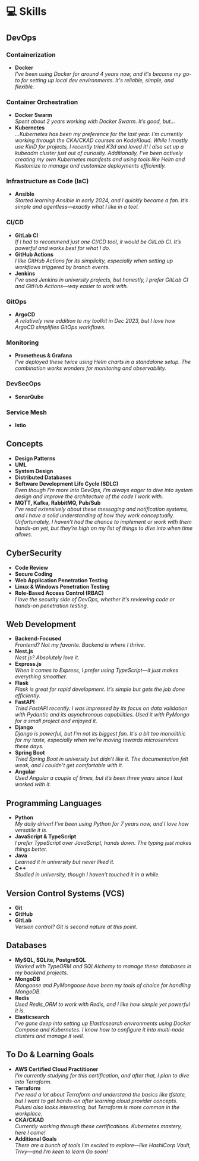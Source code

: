 # 💻 Skills

## DevOps

### Containerization
- **Docker**  
  *I've been using Docker for around 4 years now, and it's become my go-to for setting up local dev environments. It's reliable, simple, and flexible.*

### Container Orchestration
- **Docker Swarm**  
  *Spent about 2 years working with Docker Swarm. It’s good, but...*
- **Kubernetes**  
  *...Kubernetes has been my preference for the last year. I’m currently working through the CKA/CKAD courses on KodeKloud. While I mostly use KinD for projects, I recently tried K3d and loved it! I also set up a kubeadm cluster just out of curiosity. Additionally, I’ve been actively creating my own Kubernetes manifests and using tools like Helm and Kustomize to manage and customize deployments efficiently.*

### Infrastructure as Code (IaC)
- **Ansible**  
  *Started learning Ansible in early 2024, and I quickly became a fan. It’s simple and agentless—exactly what I like in a tool.*

### CI/CD
- **GitLab CI**  
  *If I had to recommend just one CI/CD tool, it would be GitLab CI. It’s powerful and works best for what I do.*
- **GitHub Actions**  
  *I like GitHub Actions for its simplicity, especially when setting up workflows triggered by branch events.*
- **Jenkins**  
  *I’ve used Jenkins in university projects, but honestly, I prefer GitLab CI and GitHub Actions—way easier to work with.*

### GitOps
- **ArgoCD**  
  *A relatively new addition to my toolkit in Dec 2023, but I love how ArgoCD simplifies GitOps workflows.*

### Monitoring
- **Prometheus & Grafana**  
  *I’ve deployed these twice using Helm charts in a standalone setup. The combination works wonders for monitoring and observability.*

### DevSecOps
- **SonarQube**  

### Service Mesh
- **Istio**  

## Concepts
- **Design Patterns**  
- **UML**  
- **System Design**  
- **Distributed Databases**  
- **Software Development Life Cycle (SDLC)**  
  *Even though I’m more into DevOps, I’m always eager to dive into system design and improve the architecture of the code I work with.*
- **MQTT, Kafka, RabbitMQ, Pub/Sub**  
  *I’ve read extensively about these messaging and notification systems, and I have a solid understanding of how they work conceptually. Unfortunately, I haven’t had the chance to implement or work with them hands-on yet, but they’re high on my list of things to dive into when time allows.*
 

## CyberSecurity
- **Code Review**  
- **Secure Coding**  
- **Web Application Penetration Testing**  
- **Linux & Windows Penetration Testing**  
- **Role-Based Access Control (RBAC)**  
  *I love the security side of DevOps, whether it's reviewing code or hands-on penetration testing.*

## Web Development
- **Backend-Focused**  
  *Frontend? Not my favorite. Backend is where I thrive.*
- **Nest.js**  
  *Nest.js? Absolutely love it.*
- **Express.js**  
  *When it comes to Express, I prefer using TypeScript—it just makes everything smoother.*
- **Flask**  
  *Flask is great for rapid development. It’s simple but gets the job done efficiently.*
- **FastAPI**  
  *Tried FastAPI recently. I was impressed by its focus on data validation with Pydantic and its asynchronous capabilities. Used it with PyMongo for a small project and enjoyed it.*
- **Django**  
  *Django is powerful, but I’m not its biggest fan. It's a bit too monolithic for my taste, especially when we’re moving towards microservices these days.*
- **Spring Boot**  
  *Tried Spring Boot in university but didn’t like it. The documentation felt weak, and I couldn’t get comfortable with it.*
- **Angular**  
  *Used Angular a couple of times, but it’s been three years since I last worked with it.*

## Programming Languages
- **Python**  
  *My daily driver! I’ve been using Python for 7 years now, and I love how versatile it is.*
- **JavaScript & TypeScript**  
  *I prefer TypeScript over JavaScript, hands down. The typing just makes things better.*
- **Java**  
  *Learned it in university but never liked it.*
- **C++**  
  *Studied in university, though I haven’t touched it in a while.*

## Version Control Systems (VCS)
- **Git**  
- **GitHub**  
- **GitLab**  
  *Version control? Git is second nature at this point.*

## Databases
- **MySQL, SQLite, PostgreSQL**  
  *Worked with TypeORM and SQLAlchemy to manage these databases in my backend projects.*
- **MongoDB**  
  *Mongoose and PyMongoose have been my tools of choice for handling MongoDB.*
- **Redis**  
  *Used Redis_ORM to work with Redis, and I like how simple yet powerful it is.*
- **Elasticsearch**  
  *I’ve gone deep into setting up Elasticsearch environments using Docker Compose and Kubernetes. I know how to configure it into multi-node clusters and manage it well.*

## To Do & Learning Goals
- **AWS Certified Cloud Practitioner**  
  *I’m currently studying for this certification, and after that, I plan to dive into Terraform.*
- **Terraform**  
  *I’ve read a lot about Terraform and understand the basics like tfstate, but I want to get hands-on after learning cloud provider concepts. Pulumi also looks interesting, but Terraform is more common in the workplace.*
- **CKA/CKAD**  
  *Currently working through these certifications. Kubernetes mastery, here I come!*
- **Additional Goals**  
  *There are a bunch of tools I’m excited to explore—like HashiCorp Vault, Trivy—and I’m keen to learn Go soon!*
